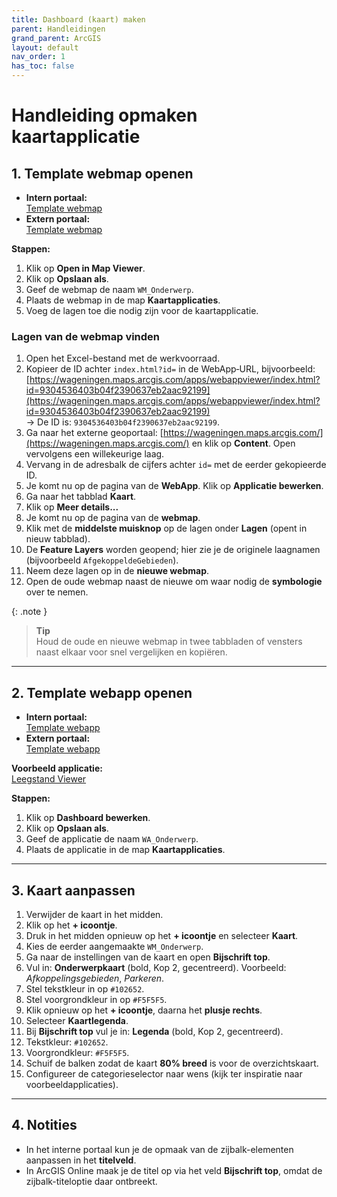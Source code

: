 ```yaml
---
title: Dashboard (kaart) maken
parent: Handleidingen
grand_parent: ArcGIS
layout: default
nav_order: 1
has_toc: false
---
```


# Handleiding opmaken kaartapplicatie

## 1. Template webmap openen

- **Intern portaal:**  
  [Template webmap](https://gis.wageningen.nl/portal/home/item.html?id=c0d1021541044bb5a9ec000ed418904d)  
- **Extern portaal:**  
  [Template webmap](https://wageningen.maps.arcgis.com/home/item.html?id=75f78d75b15c4bf5a9d1c1ef41064b1a)

**Stappen:**  
1. Klik op **Open in Map Viewer**.  
2. Klik op **Opslaan als**.  
3. Geef de webmap de naam `WM_Onderwerp`.  
4. Plaats de webmap in de map **Kaartapplicaties**.  
5. Voeg de lagen toe die nodig zijn voor de kaartapplicatie.

### Lagen van de webmap vinden

1. Open het Excel-bestand met de werkvoorraad.  
2. Kopieer de ID achter `index.html?id=` in de WebApp‑URL, bijvoorbeeld:  
   [https://wageningen.maps.arcgis.com/apps/webappviewer/index.html?id=9304536403b04f2390637eb2aac92199](https://wageningen.maps.arcgis.com/apps/webappviewer/index.html?id=9304536403b04f2390637eb2aac92199)  
   → De ID is: `9304536403b04f2390637eb2aac92199`.  
3. Ga naar het externe geoportaal: [https://wageningen.maps.arcgis.com/](https://wageningen.maps.arcgis.com/) en klik op **Content**. Open vervolgens een willekeurige laag.  
4. Vervang in de adresbalk de cijfers achter `id=` met de eerder gekopieerde ID.  
5. Je komt nu op de pagina van de **WebApp**. Klik op **Applicatie bewerken**.  
6. Ga naar het tabblad **Kaart**.  
7. Klik op **Meer details...**  
8. Je komt nu op de pagina van de **webmap**.  
9. Klik met de **middelste muisknop** op de lagen onder **Lagen** (opent in nieuw tabblad).  
10. De **Feature Layers** worden geopend; hier zie je de originele laagnamen (bijvoorbeeld `AfgekoppeldeGebieden`).  
11. Neem deze lagen op in de **nieuwe webmap**.  
12. Open de oude webmap naast de nieuwe om waar nodig de **symbologie** over te nemen.

{: .note }
> **Tip**  
> Houd de oude en nieuwe webmap in twee tabbladen of vensters naast elkaar voor snel vergelijken en kopiëren.

---

## 2. Template webapp openen

- **Intern portaal:**  
  [Template webapp](https://gis.wageningen.nl/portal/home/item.html?id=0b77fdc492bf4537ad1c9863aab10c47)  
- **Extern portaal:**  
  [Template webapp](https://wageningen.maps.arcgis.com/home/item.html?id=d77c1c44d7c14b15b9e6e74f61f314c5)

**Voorbeeld applicatie:**  
[Leegstand Viewer](https://gis.wageningen.nl/portal/home/item.html?id=86e9945bb8434db5ad2785435562561b)

**Stappen:**  
1. Klik op **Dashboard bewerken**.  
2. Klik op **Opslaan als**.  
3. Geef de applicatie de naam `WA_Onderwerp`.  
4. Plaats de applicatie in de map **Kaartapplicaties**.

---

## 3. Kaart aanpassen

1. Verwijder de kaart in het midden.  
2. Klik op het **+ icoontje**.  
3. Druk in het midden opnieuw op het **+ icoontje** en selecteer **Kaart**.  
4. Kies de eerder aangemaakte `WM_Onderwerp`.  
5. Ga naar de instellingen van de kaart en open **Bijschrift top**.  
6. Vul in: **Onderwerpkaart** (bold, Kop 2, gecentreerd). Voorbeeld: *Afkoppelingsgebieden*, *Parkeren*.  
7. Stel tekstkleur in op `#102652`.  
8. Stel voorgrondkleur in op `#F5F5F5`.  
9. Klik opnieuw op het **+ icoontje**, daarna het **plusje rechts**.  
10. Selecteer **Kaartlegenda**.  
11. Bij **Bijschrift top** vul je in: **Legenda** (bold, Kop 2, gecentreerd).  
12. Tekstkleur: `#102652`.  
13. Voorgrondkleur: `#F5F5F5`.  
14. Schuif de balken zodat de kaart **80% breed** is voor de overzichtskaart.  
15. Configureer de categorieselector naar wens (kijk ter inspiratie naar voorbeeldapplicaties).

---

## 4. Notities

- In het interne portaal kun je de opmaak van de zijbalk-elementen aanpassen in het **titelveld**.  
- In ArcGIS Online maak je de titel op via het veld **Bijschrift top**, omdat de zijbalk-titeloptie daar ontbreekt.
